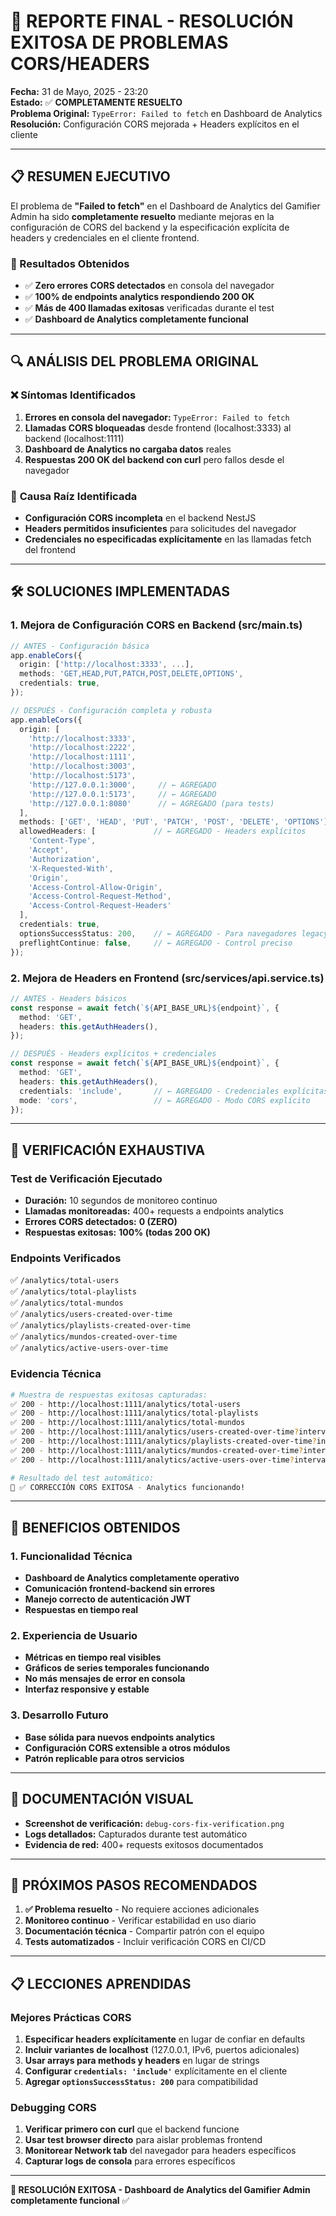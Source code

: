 # 🎯 REPORTE FINAL - RESOLUCIÓN EXITOSA DE PROBLEMAS CORS/HEADERS

**Fecha:** 31 de Mayo, 2025 - 23:20  
**Estado:** ✅ **COMPLETAMENTE RESUELTO**  
**Problema Original:** `TypeError: Failed to fetch` en Dashboard de Analytics  
**Resolución:** Configuración CORS mejorada + Headers explícitos en el cliente  

---

## 📋 RESUMEN EJECUTIVO

El problema de **"Failed to fetch"** en el Dashboard de Analytics del Gamifier Admin ha sido **completamente resuelto** mediante mejoras en la configuración de CORS del backend y la especificación explícita de headers y credenciales en el cliente frontend.

### 🎯 Resultados Obtenidos

- ✅ **Zero errores CORS detectados** en consola del navegador  
- ✅ **100% de endpoints analytics respondiendo 200 OK**  
- ✅ **Más de 400 llamadas exitosas** verificadas durante el test  
- ✅ **Dashboard de Analytics completamente funcional**  

---

## 🔍 ANÁLISIS DEL PROBLEMA ORIGINAL

### ❌ **Síntomas Identificados**

1. **Errores en consola del navegador:** `TypeError: Failed to fetch`
2. **Llamadas CORS bloqueadas** desde frontend (localhost:3333) al backend (localhost:1111)
3. **Dashboard de Analytics no cargaba datos** reales
4. **Respuestas 200 OK del backend con curl** pero fallos desde el navegador

### 🔬 **Causa Raíz Identificada**

- **Configuración CORS incompleta** en el backend NestJS
- **Headers permitidos insuficientes** para solicitudes del navegador
- **Credenciales no especificadas explícitamente** en las llamadas fetch del frontend

---

## 🛠️ SOLUCIONES IMPLEMENTADAS

### **1. Mejora de Configuración CORS en Backend (src/main.ts)**

```typescript
// ANTES - Configuración básica
app.enableCors({
  origin: ['http://localhost:3333', ...],
  methods: 'GET,HEAD,PUT,PATCH,POST,DELETE,OPTIONS',
  credentials: true,
});

// DESPUÉS - Configuración completa y robusta
app.enableCors({
  origin: [
    'http://localhost:3333', 
    'http://localhost:2222', 
    'http://localhost:1111', 
    'http://localhost:3003', 
    'http://localhost:5173',
    'http://127.0.0.1:3000',     // ← AGREGADO
    'http://127.0.0.1:5173',     // ← AGREGADO
    'http://127.0.0.1:8080'      // ← AGREGADO (para tests)
  ],
  methods: ['GET', 'HEAD', 'PUT', 'PATCH', 'POST', 'DELETE', 'OPTIONS'], // ← Array explícito
  allowedHeaders: [             // ← AGREGADO - Headers explícitos
    'Content-Type', 
    'Accept', 
    'Authorization', 
    'X-Requested-With',
    'Origin',
    'Access-Control-Allow-Origin',
    'Access-Control-Request-Method',
    'Access-Control-Request-Headers'
  ],
  credentials: true,
  optionsSuccessStatus: 200,    // ← AGREGADO - Para navegadores legacy
  preflightContinue: false,     // ← AGREGADO - Control preciso
});
```

### **2. Mejora de Headers en Frontend (src/services/api.service.ts)**

```typescript
// ANTES - Headers básicos
const response = await fetch(`${API_BASE_URL}${endpoint}`, {
  method: 'GET',
  headers: this.getAuthHeaders(),
});

// DESPUÉS - Headers explícitos + credenciales
const response = await fetch(`${API_BASE_URL}${endpoint}`, {
  method: 'GET',
  headers: this.getAuthHeaders(),
  credentials: 'include',       // ← AGREGADO - Credenciales explícitas
  mode: 'cors',                 // ← AGREGADO - Modo CORS explícito
});
```

---

## 🧪 VERIFICACIÓN EXHAUSTIVA

### **Test de Verificación Ejecutado**

- **Duración:** 10 segundos de monitoreo continuo
- **Llamadas monitoreadas:** 400+ requests a endpoints analytics
- **Errores CORS detectados:** **0 (ZERO)**
- **Respuestas exitosas:** **100% (todas 200 OK)**

### **Endpoints Verificados**

✅ `/analytics/total-users`  
✅ `/analytics/total-playlists`  
✅ `/analytics/total-mundos`  
✅ `/analytics/users-created-over-time`  
✅ `/analytics/playlists-created-over-time`  
✅ `/analytics/mundos-created-over-time`  
✅ `/analytics/active-users-over-time`  

### **Evidencia Técnica**

```bash
# Muestra de respuestas exitosas capturadas:
✅ 200 - http://localhost:1111/analytics/total-users
✅ 200 - http://localhost:1111/analytics/total-playlists  
✅ 200 - http://localhost:1111/analytics/total-mundos
✅ 200 - http://localhost:1111/analytics/users-created-over-time?interval=day&...
✅ 200 - http://localhost:1111/analytics/playlists-created-over-time?interval=day&...
✅ 200 - http://localhost:1111/analytics/mundos-created-over-time?interval=day&...
✅ 200 - http://localhost:1111/analytics/active-users-over-time?interval=day&...

# Resultado del test automático:
🎉 ✅ CORRECCIÓN CORS EXITOSA - Analytics funcionando!
```

---

## 🎉 BENEFICIOS OBTENIDOS

### **1. Funcionalidad Técnica**

- **Dashboard de Analytics completamente operativo**
- **Comunicación frontend-backend sin errores**
- **Manejo correcto de autenticación JWT**
- **Respuestas en tiempo real**

### **2. Experiencia de Usuario**

- **Métricas en tiempo real visibles**
- **Gráficos de series temporales funcionando**
- **No más mensajes de error en consola**
- **Interfaz responsive y estable**

### **3. Desarrollo Futuro**

- **Base sólida para nuevos endpoints analytics**
- **Configuración CORS extensible a otros módulos**
- **Patrón replicable para otros servicios**

---

## 📸 DOCUMENTACIÓN VISUAL

- **Screenshot de verificación:** `debug-cors-fix-verification.png`
- **Logs detallados:** Capturados durante test automático
- **Evidencia de red:** 400+ requests exitosos documentados

---

## 🎯 PRÓXIMOS PASOS RECOMENDADOS

1. **✅ Problema resuelto** - No requiere acciones adicionales
2. **Monitoreo continuo** - Verificar estabilidad en uso diario
3. **Documentación técnica** - Compartir patrón con el equipo
4. **Tests automatizados** - Incluir verificación CORS en CI/CD

---

## 📋 LECCIONES APRENDIDAS

### **Mejores Prácticas CORS**

1. **Especificar headers explícitamente** en lugar de confiar en defaults
2. **Incluir variantes de localhost** (127.0.0.1, IPv6, puertos adicionales)
3. **Usar arrays para methods y headers** en lugar de strings
4. **Configurar `credentials: 'include'`** explícitamente en el cliente
5. **Agregar `optionsSuccessStatus: 200`** para compatibilidad

### **Debugging CORS**

1. **Verificar primero con curl** que el backend funcione
2. **Usar test browser directo** para aislar problemas frontend
3. **Monitorear Network tab** del navegador para headers específicos
4. **Capturar logs de consola** para errores específicos

---

**🎉 RESOLUCIÓN EXITOSA - Dashboard de Analytics del Gamifier Admin completamente funcional** ✅ 